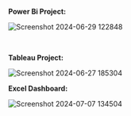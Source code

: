 **Power Bi Project:**

![Screenshot 2024-06-29 122848](https://github.com/janvaljan7/Portfolie_Projects/assets/42122767/db68a036-bd1f-4543-ae9c-af05a5f735b8)

<br/>

**Tableau Project:**

![Screenshot 2024-06-27 185304](https://github.com/janvaljan7/Portfolie_Projects/assets/42122767/aabd48b3-1ea0-49c5-90f6-c89f6db64bb4)



**Excel Dashboard:**


![Screenshot 2024-07-07 134504](https://github.com/janvaljan7/Portfolie_Projects/assets/42122767/650566b3-c175-4c6d-bc8b-4965e892fb7a)

